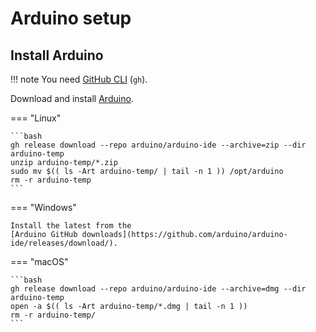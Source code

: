 # Arduino setup

## Install Arduino

!!! note
    You need [GitHub CLI](https://github.com/cli/cli) (`gh`).

Download and install [Arduino](https://www.arduino.cc/).

=== "Linux"

    ```bash
    gh release download --repo arduino/arduino-ide --archive=zip --dir arduino-temp
    unzip arduino-temp/*.zip
    sudo mv $(( ls -Art arduino-temp/ | tail -n 1 )) /opt/arduino
    rm -r arduino-temp
    ```

=== "Windows"

    Install the latest from the
    [Arduino GitHub downloads](https://github.com/arduino/arduino-ide/releases/download/).

=== "macOS"

    ```bash
    gh release download --repo arduino/arduino-ide --archive=dmg --dir arduino-temp
    open -a $(( ls -Art arduino-temp/*.dmg | tail -n 1 ))
    rm -r arduino-temp/
    ```
